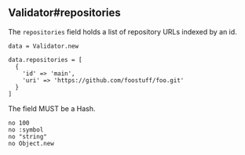 ## Validator#repositories

The `repositories` field holds a list of repository URLs indexed by an id.

    data = Validator.new

    data.repositories = [
      {
        'id' => 'main',
        'uri' => 'https://github.com/foostuff/foo.git'
      }
    ]

The field MUST be a Hash.

    no 100
    no :symbol
    no "string"
    no Object.new

